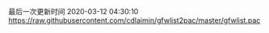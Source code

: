 最后一次更新时间 2020-03-12 04:30:10
https://raw.githubusercontent.com/cdlaimin/gfwlist2pac/master/gfwlist.pac

